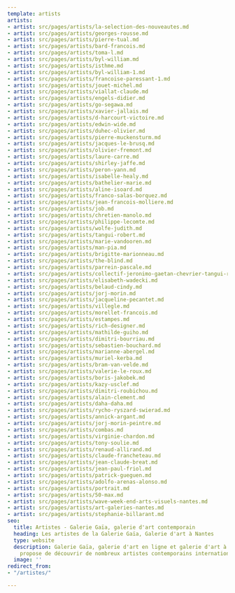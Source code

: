 ```yaml
---
template: artists
artists:
- artist: src/pages/artists/la-selection-des-nouveautes.md
- artist: src/pages/artists/georges-rousse.md
- artist: src/pages/artists/pierre-tual.md
- artist: src/pages/artists/bard-francois.md
- artist: src/pages/artists/toma-l.md
- artist: src/pages/artists/byl-william.md
- artist: src/pages/artists/isthme.md
- artist: src/pages/artists/byl-william-1.md
- artist: src/pages/artists/francoise-paressant-1.md
- artist: src/pages/artists/jouet-michel.md
- artist: src/pages/artists/viallat-claude.md
- artist: src/pages/artists/engels-didier.md
- artist: src/pages/artists/go-segawa.md
- artist: src/pages/artists/xavier-jallais.md
- artist: src/pages/artists/d-harcourt-victoire.md
- artist: src/pages/artists/edwin-wide.md
- artist: src/pages/artists/duhec-olivier.md
- artist: src/pages/artists/pierre-muckensturm.md
- artist: src/pages/artists/jacques-le-brusq.md
- artist: src/pages/artists/olivier-fremont.md
- artist: src/pages/artists/laure-carre.md
- artist: src/pages/artists/shirley-jaffe.md
- artist: src/pages/artists/peron-yann.md
- artist: src/pages/artists/isabelle-healy.md
- artist: src/pages/artists/bathelier-marie.md
- artist: src/pages/artists/aline-isoard.md
- artist: src/pages/artists/franco-salas-borquez.md
- artist: src/pages/artists/jean-francois-molliere.md
- artist: src/pages/artists/job.md
- artist: src/pages/artists/chretien-manolo.md
- artist: src/pages/artists/philippe-lecomte.md
- artist: src/pages/artists/wolfe-judith.md
- artist: src/pages/artists/tangui-robert.md
- artist: src/pages/artists/marie-vandooren.md
- artist: src/pages/artists/man-pia.md
- artist: src/pages/artists/brigitte-marionneau.md
- artist: src/pages/artists/the-blind.md
- artist: src/pages/artists/parrein-pascale.md
- artist: src/pages/artists/collectif-jeronimo-gaetan-chevrier-tangui-robert.md
- artist: src/pages/artists/elisabeth-wadecki.md
- artist: src/pages/artists/belaud-cindy.md
- artist: src/pages/artists/jorj-morin.md
- artist: src/pages/artists/jacqueline-pecantet.md
- artist: src/pages/artists/villegle.md
- artist: src/pages/artists/morellet-francois.md
- artist: src/pages/artists/estampes.md
- artist: src/pages/artists/rich-designer.md
- artist: src/pages/artists/mathilde-guiho.md
- artist: src/pages/artists/dimitri-bourriau.md
- artist: src/pages/artists/sebastien-bouchard.md
- artist: src/pages/artists/marianne-abergel.md
- artist: src/pages/artists/muriel-kerba.md
- artist: src/pages/artists/bram-van-velde.md
- artist: src/pages/artists/valerie-le-roux.md
- artist: src/pages/artists/boris-jakobek.md
- artist: src/pages/artists/kazy-usclef.md
- artist: src/pages/artists/dimitri-roubichou.md
- artist: src/pages/artists/alain-clement.md
- artist: src/pages/artists/daha-daha.md
- artist: src/pages/artists/rycho-ryszard-swierad.md
- artist: src/pages/artists/annick-argant.md
- artist: src/pages/artists/jorj-morin-peintre.md
- artist: src/pages/artists/combas.md
- artist: src/pages/artists/virginie-chardon.md
- artist: src/pages/artists/tony-soulie.md
- artist: src/pages/artists/renaud-allirand.md
- artist: src/pages/artists/claude-francheteau.md
- artist: src/pages/artists/jean-claude-breat.md
- artist: src/pages/artists/jean-paul-friol.md
- artist: src/pages/artists/patrick-gueguen.md
- artist: src/pages/artists/adolfo-arenas-alonso.md
- artist: src/pages/artists/portrait.md
- artist: src/pages/artists/50-max.md
- artist: src/pages/artists/wave-week-end-arts-visuels-nantes.md
- artist: src/pages/artists/art-galeries-nantes.md
- artist: src/pages/artists/stephanie-billarant.md
seo:
  title: Artistes - Galerie Gaïa, galerie d'art contemporain
  heading: Les artistes de la Galerie Gaïa, Galerie d'art à Nantes
  type: website
  description: Galerie Gaïa, galerie d'art en ligne et galerie d'art à Nantes vous
    propose de découvrir de nombreux artistes contemporains internationaux.
  image: ''
redirect_from:
- "/artistes/"

---
```

